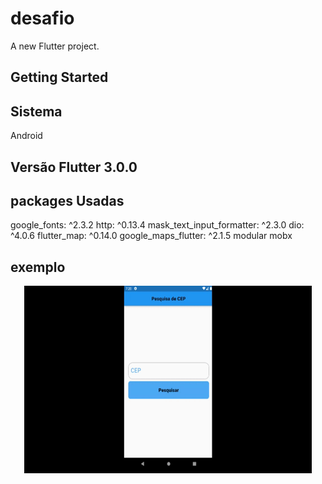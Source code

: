 # desafio

A new Flutter project.

## Getting Started

## Sistema 
 Android
## Versão Flutter 3.0.0

## packages Usadas
  google_fonts: ^2.3.2
  http: ^0.13.4
  mask_text_input_formatter: ^2.3.0
  dio: ^4.0.6
  flutter_map: ^0.14.0
  google_maps_flutter: ^2.1.5
  modular
  mobx
  
  
 ## exemplo
  <p align="center"> 
    <img width="460" height="300" src="assets/to_readme/exemplo.gif">
  </p>

